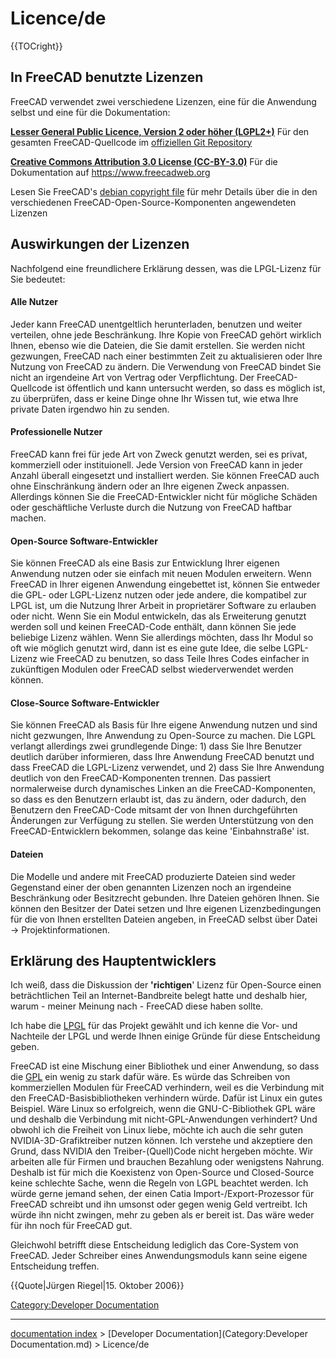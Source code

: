 # Licence/de
{{TOCright}}

## In FreeCAD benutzte Lizenzen 

FreeCAD verwendet zwei verschiedene Lizenzen, eine für die Anwendung selbst und eine für die Dokumentation:

**[Lesser General Public Licence, Version 2 oder höher (LGPL2+)](wikipedia:LGPL.md)** Für den gesamten FreeCAD-Quellcode im [offiziellen Git Repository](https://github.com/FreeCAD)

**[Creative Commons Attribution 3.0 License (CC-BY-3.0)](http://creativecommons.org/licenses/by/3.0/)** Für die Dokumentation auf <https://www.freecadweb.org>

Lesen Sie FreeCAD\'s [debian copyright file](https://github.com/FreeCAD/FreeCAD/blob/master/package/debian/copyright) für mehr Details über die in den verschiedenen FreeCAD-Open-Source-Komponenten angewendeten Lizenzen

## Auswirkungen der Lizenzen 

Nachfolgend eine freundlichere Erklärung dessen, was die LPGL-Lizenz für Sie bedeutet:

#### Alle Nutzer 

Jeder kann FreeCAD unentgeltlich herunterladen, benutzen und weiter verteilen, ohne jede Beschränkung. Ihre Kopie von FreeCAD gehört wirklich Ihnen, ebenso wie die Dateien, die Sie damit erstellen. Sie werden nicht gezwungen, FreeCAD nach einer bestimmten Zeit zu aktualisieren oder Ihre Nutzung von FreeCAD zu ändern. Die Verwendung von FreeCAD bindet Sie nicht an irgendeine Art von Vertrag oder Verpflichtung. Der FreeCAD-Quellcode ist öffentlich und kann untersucht werden, so dass es möglich ist, zu überprüfen, dass er keine Dinge ohne Ihr Wissen tut, wie etwa Ihre private Daten irgendwo hin zu senden.

#### Professionelle Nutzer 

FreeCAD kann frei für jede Art von Zweck genutzt werden, sei es privat, kommerziell oder instituionell. Jede Version von FreeCAD kann in jeder Anzahl überall eingesetzt und installiert werden. Sie können FreeCAD auch ohne Einschränkung ändern oder an Ihre eigenen Zweck anpassen. Allerdings können Sie die FreeCAD-Entwickler nicht für mögliche Schäden oder geschäftliche Verluste durch die Nutzung von FreeCAD haftbar machen.

#### Open-Source Software-Entwickler 

Sie können FreeCAD als eine Basis zur Entwicklung Ihrer eigenen Anwendung nutzen oder sie einfach mit neuen Modulen erweitern. Wenn FreeCAD in Ihrer eigenen Anwendung eingebettet ist, können Sie entweder die GPL- oder LGPL-Lizenz nutzen oder jede andere, die kompatibel zur LPGL ist, um die Nutzung Ihrer Arbeit in proprietärer Software zu erlauben oder nicht. Wenn Sie ein Modul entwickeln, das als Erweiterung genutzt werden soll und keinen FreeCAD-Code enthält, dann können Sie jede beliebige Lizenz wählen. Wenn Sie allerdings möchten, dass Ihr Modul so oft wie möglich genutzt wird, dann ist es eine gute Idee, die selbe LGPL-Lizenz wie FreeCAD zu benutzen, so dass Teile Ihres Codes einfacher in zukünftigen Modulen oder FreeCAD selbst wiederverwendet werden können.

#### Close-Source Software-Entwickler 

Sie können FreeCAD als Basis für Ihre eigene Anwendung nutzen und sind nicht gezwungen, Ihre Anwendung zu Open-Source zu machen. Die LGPL verlangt allerdings zwei grundlegende Dinge: 1) dass Sie Ihre Benutzer deutlich darüber informieren, dass Ihre Anwendung FreeCAD benutzt und dass FreeCAD die LGPL-Lizenz verwendet, und 2) dass Sie Ihre Anwendung deutlich von den FreeCAD-Komponenten trennen. Das passiert normalerweise durch dynamisches Linken an die FreeCAD-Komponenten, so dass es den Benutzern erlaubt ist, das zu ändern, oder dadurch, den Benutzern den FreeCAD-Code mitsamt der von Ihnen durchgeführten Änderungen zur Verfügung zu stellen. Sie werden Unterstützung von den FreeCAD-Entwicklern bekommen, solange das keine \'Einbahnstraße\' ist.

#### Dateien

Die Modelle und andere mit FreeCAD produzierte Dateien sind weder Gegenstand einer der oben genannten Lizenzen noch an irgendeine Beschränkung oder Besitzrecht gebunden. Ihre Dateien gehören Ihnen. Sie können den Besitzer der Datei setzen und Ihre eigenen Lizenzbedingungen für die von Ihnen erstellten Dateien angeben, in FreeCAD selbst über Datei → Projektinformationen.

## Erklärung des Hauptentwicklers 

Ich weiß, dass die Diskussion der **\'richtigen**\' Lizenz für Open-Source einen beträchtlichen Teil an Internet-Bandbreite belegt hatte und deshalb hier, warum - meiner Meinung nach - FreeCAD diese haben sollte.

Ich habe die [LPGL](https://de.wikipedia.org/wiki/GNU_Lesser_General_Public_License) für das Projekt gewählt und ich kenne die Vor- und Nachteile der LPGL und werde Ihnen einige Gründe für diese Entscheidung geben.

FreeCAD ist eine Mischung einer Bibliothek und einer Anwendung, so dass die [GPL](https://de.wikipedia.org/wiki/GNU_General_Public_License) ein wenig zu stark dafür wäre. Es würde das Schreiben von kommerziellen Modulen für FreeCAD verhindern, weil es die Verbindung mit den FreeCAD-Basisbibliotheken verhindern würde. Dafür ist Linux ein gutes Beispiel. Wäre Linux so erfolgreich, wenn die GNU-C-Bibliothek GPL wäre und deshalb die Verbindung mit nicht-GPL-Anwendungen verhindert? Und obwohl ich die Freiheit von Linux liebe, möchte ich auch die sehr guten NVIDIA-3D-Grafiktreiber nutzen können. Ich verstehe und akzeptiere den Grund, dass NVIDIA den Treiber-(Quell)Code nicht hergeben möchte. Wir arbeiten alle für Firmen und brauchen Bezahlung oder wenigstens Nahrung. Deshalb ist für mich die Koexistenz von Open-Source und Closed-Source keine schlechte Sache, wenn die Regeln von LGPL beachtet werden. Ich würde gerne jemand sehen, der einen Catia Import-/Export-Prozessor für FreeCAD schreibt und ihn umsonst oder gegen wenig Geld vertreibt. Ich würde ihn nicht zwingen, mehr zu geben als er bereit ist. Das wäre weder für ihn noch für FreeCAD gut.

Gleichwohl betrifft diese Entscheidung lediglich das Core-System von FreeCAD. Jeder Schreiber eines Anwendungsmoduls kann seine eigene Entscheidung treffen.


{{Quote|Jürgen Riegel|15. Oktober 2006}}





 

[Category:Developer Documentation](Category:Developer_Documentation.md)

---
[documentation index](../README.md) > [Developer Documentation](Category:Developer Documentation.md) > Licence/de
